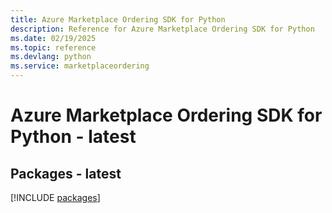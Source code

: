 ```yaml
---
title: Azure Marketplace Ordering SDK for Python
description: Reference for Azure Marketplace Ordering SDK for Python
ms.date: 02/19/2025
ms.topic: reference
ms.devlang: python
ms.service: marketplaceordering
---
```

# Azure Marketplace Ordering SDK for Python - latest
## Packages - latest
[!INCLUDE [packages](marketplace-ordering-index.md)]